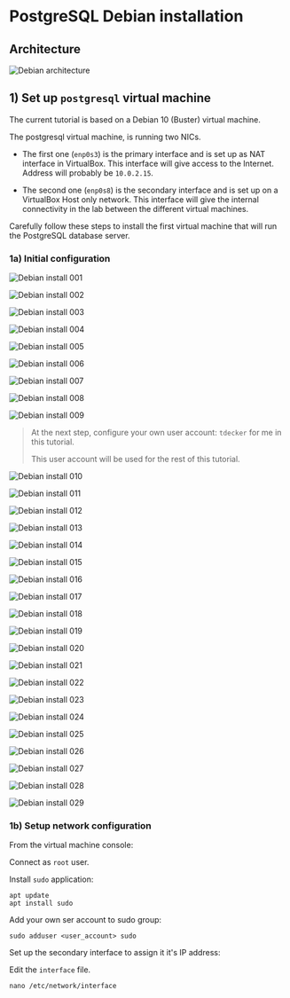 # PostgreSQL Debian installation

## Architecture

![Debian architecture](../images/debian_install/debian_architecture.png)

## 1) Set up `postgresql` virtual machine

The current tutorial is based on a Debian 10 (Buster) virtual machine.

The postgresql virtual machine, is running two NICs.

- The first one (`enp0s3`) is the primary interface and is set up as NAT interface in VirtualBox. This interface will 
give access to the Internet. Address will probably be `10.0.2.15`.

- The second one (`enp0s8`) is the secondary interface and is set up on a VirtualBox Host only network. This interface
will give the internal connectivity in the lab between the different virtual machines.

Carefully follow these steps to install the first virtual machine that will run the PostgreSQL database server.

### 1a) Initial configuration

![Debian install 001](../images/debian_install/debian_install_001.png)

![Debian install 002](../images/debian_install/debian_install_002.png)

![Debian install 003](../images/debian_install/debian_install_003.png)

![Debian install 004](../images/debian_install/debian_install_004.png)

![Debian install 005](../images/debian_install/debian_install_005.png)

![Debian install 006](../images/debian_install/debian_install_006.png)

![Debian install 007](../images/debian_install/debian_install_007.png)

![Debian install 008](../images/debian_install/debian_install_008.png)

![Debian install 009](../images/debian_install/debian_install_009.png)

>At the next step, configure your own user account: `tdecker` for me in this tutorial.
>
>This user account will be used for the rest of this tutorial.

![Debian install 010](../images/debian_install/debian_install_010.png)

![Debian install 011](../images/debian_install/debian_install_011.png)

![Debian install 012](../images/debian_install/debian_install_012.png)

![Debian install 013](../images/debian_install/debian_install_013.png)

![Debian install 014](../images/debian_install/debian_install_014.png)

![Debian install 015](../images/debian_install/debian_install_015.png)

![Debian install 016](../images/debian_install/debian_install_016.png)

![Debian install 017](../images/debian_install/debian_install_017.png)

![Debian install 018](../images/debian_install/debian_install_018.png)

![Debian install 019](../images/debian_install/debian_install_019.png)

![Debian install 020](../images/debian_install/debian_install_020.png)

![Debian install 021](../images/debian_install/debian_install_021.png)

![Debian install 022](../images/debian_install/debian_install_022.png)

![Debian install 023](../images/debian_install/debian_install_023.png)

![Debian install 024](../images/debian_install/debian_install_024.png)

![Debian install 025](../images/debian_install/debian_install_025.png)

![Debian install 026](../images/debian_install/debian_install_026.png)

![Debian install 027](../images/debian_install/debian_install_027.png)

![Debian install 028](../images/debian_install/debian_install_028.png)

![Debian install 029](../images/debian_install/debian_install_029.png)

### 1b) Setup network configuration

From the virtual machine console:

Connect as `root` user.

Install `sudo` application:

    apt update
    apt install sudo
    
Add your own ser account to sudo group:

    sudo adduser <user_account> sudo
    
Set up the secondary interface to assign it it's IP address:

Edit the `interface` file.

    nano /etc/network/interface

